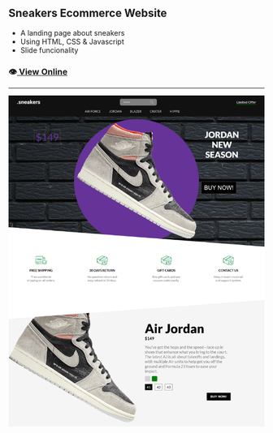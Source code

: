 ## Sneakers Ecommerce Website

- A landing page about sneakers
- Using HTML, CSS & Javascript
- Slide funcionality

### 👁️[ View Online](https://frontiago.github.io/sneakers-ecommerce/)

---

![Print](./images/print-sneakers-ecommerce.png)